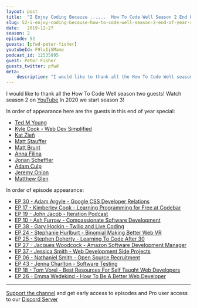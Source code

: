 ```yaml
---
layout: post
title:  "I Enjoy Coding Because ......  How To Code Well Season 2 End Of Year Special"
slug: 52-i-enjoy-coding-because-how-to-code-well-season-2-end-of-year-special
date:   2019-12-27
season: 2
episode: 52
guests: [pfwd-peter-fisher]
youtubeId: F9luIjGMamo
podcast_id: 12535895
guest: Peter Fisher
guests_twitter: pfwd
meta:
    description: "I would like to thank all the How To Code Well season two guests!"
---
```

I would like to thank all the How To Code Well season two guests!
Watch season 2 on [YouTube](https://www.youtube.com/playlist?list=PLZdsdjcJ44WX-JokC6XgDma9Gcbz36ACf)
In 2020 we start season 3!

In order of appearance here are the guests in this end of year special:

- [Ted M Young](https://howtocodewell.fm/guests/jitterted-ted-m-young/) 
- [Kyle Cook - Web Dev Simplified](https://howtocodewell.fm/guests/devsimplified-kyle-cook/)
- [Kat Zieñ](https://howtocodewell.fm/guests/kasiazien-kat-zieñ/)
- [Matt Stauffer](https://howtocodewell.fm/guests/stauffermatt-matt-stauffer/) 
- [Matt Brunt](https://howtocodewell.fm/guests/Brunty-matt-brunt/)
- [Anna Filina](https://howtocodewell.fm/guests/afilina-anna-filina/) 
- [Jonan Scheffler](https://howtocodewell.fm/guests/thejonanshow-jonan-scheffler/) 
- [Adam Culp](https://howtocodewell.fm/guests/adamculp-adam-culp/) 
- [Jeremy Onion](https://howtocodewell.fm/guests/balther74-jeremy-onion/) 
- [Matthew Glen](https://howtocodewell.fm/guests/Mattyggg1-matthew-glen/) 

In order of episode appearance:

- [EP 30 - Adam Argyle - Google CSS Developer Relations](https://howtocodewell.fm/episode/31-google-css-chrome-developer-relations-adam-argyle/)
- [EP 17 - Kimberley Cook - Learning Programming for Free at Codebar](https://howtocodewell.fm/episode/17-learn-programming-for-free-at-codebar-kimberley-cook-interview/)
- [EP 19 - John Jacob - Iteration Podcast](https://howtocodewell.fm/episode/19-iteration-podcast-john-jacob/)
- [EP 10 - Ash Furrow - Compassionate Software Development](https://howtocodewell.fm/episode/10-compassionate-software-development-ash-furrow/)
- [EP 38 - Gary Hockin -  Twilio and Live Coding](https://howtocodewell.fm/episode/38-twilio-and-live-coding-gary-hockin/)
- [EP 24 - Stephanie Hurlburt - Binomial Making Better Web VR](https://howtocodewell.fm/episode/24-binomial-making-better-web-vr-stephanie-hurlburt/)
- [EP 25 - Stephen Doherty - Learning To Code After 30](https://howtocodewell.fm/episode/25-learning-to-code-after-30-stephen-doherty/)
- [EP 27 - Jacques Woodcock - Amazon Software Development Manager](https://howtocodewell.fm/episode/27-software-development-manager-at-amazon-jacques-woodcock/)
- [EP 37 - Jessica Smith - Web Development Side Projects](https://howtocodewell.fm/episode/37-web-development-side-projects-jessica-smith/)
- [EP 06 - Nathaniel Smith - Open Source Recruitment](https://howtocodewell.fm/episode/06-open-source-recruitment-nathaniel-smith-interview/)
- [EP 43 - Jenna Charlton - Software Testing](https://howtocodewell.fm/episode/43-software-testing-jenna-charlton/)
- [EP 18 - Tom Vorel - Best Resources For Self Taught Web Developers](https://howtocodewell.fm/episode/18-best-resources-for-self-taught-developers-tom-vorel/)
- [EP 26 - Emma Wedekind - How To Be A Better Web Developer](https://howtocodewell.fm/episode/26-how-to-be-a-better-web-developer-emma-wedekind/)


-------------------------------

[Support the channel](https://www.patreon.com/howToCodeWell) and get early access to episodes and Pro user access to our [Discord Server](https://howtocodewell.net/discord)
